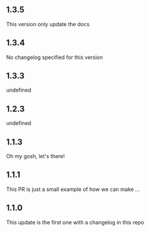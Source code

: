 
## 1.3.5

This version only update the docs

                
## 1.3.4

No changelog specified for this version
                
## 1.3.3

undefined
                
## 1.2.3

undefined
                
## 1.1.3

Oh my gosh, let's there!

## 1.1.1

This PR is just a small example of how we can make ...
                
## 1.1.0

This update is the first one with a changelog in this repo
                